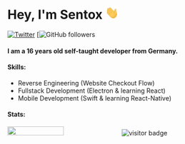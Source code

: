 # Hey, I'm Sentox <img src="https://raw.githubusercontent.com/ABSphreak/ABSphreak/master/gifs/Hi.gif" width="30px"></h2>
[![Twitter](https://img.shields.io/badge/-Twitter-222222?style=flat-square&logo=twitter&logoColor=white&link=https://twitter.com/sentoxaio)](https://twitter.com/sentoxaio)
[![GitHub followers](https://img.shields.io/github/followers/sentoxaio.svg?style=social&label=Follow&maxAge=2592000)

#### I am a 16 years old self-taught developer from Germany.

#### Skills: 
- Reverse Engineering (Website Checkout Flow)
- Fullstack Development (Electron & learning React)
- Mobile Development (Swift & learning React-Native)

#### Stats: 
<img src="https://github-readme-stats.vercel.app/api?username=sentoxaio&count_private=true&show_icons=true&theme=graywhite&hide=issues" width="50%" height="50%" />
<img src="https://visitor-badge.laobi.icu/badge?page_id=sentoxaio" alt="visitor badge"/>       
